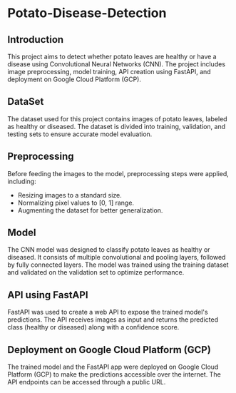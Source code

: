 # Potato-Disease-Detection

## Introduction
This project aims to detect whether potato leaves are healthy or have a disease using Convolutional Neural Networks (CNN). The project includes image preprocessing, 
model training, API creation using FastAPI, and deployment on Google Cloud Platform (GCP).

## DataSet
The dataset used for this project contains images of potato leaves, labeled as healthy or diseased. The dataset is divided into training, 
validation, and testing sets to ensure accurate model evaluation.

## Preprocessing
Before feeding the images to the model, preprocessing steps were applied, including:
* Resizing images to a standard size.
* Normalizing pixel values to [0, 1] range.
* Augmenting the dataset for better generalization.

## Model
The CNN model was designed to classify potato leaves as healthy or diseased. It consists of multiple convolutional and pooling layers, 
followed by fully connected layers. The model was trained using the training dataset and validated on the validation set to optimize performance.

## API using FastAPI
FastAPI was used to create a web API to expose the trained model's predictions. The API receives images as input and returns the predicted class 
(healthy or diseased) along with a confidence score.

## Deployment on Google Cloud Platform (GCP)
The trained model and the FastAPI app were deployed on Google Cloud Platform (GCP) to make the predictions accessible
over the internet. The API endpoints can be accessed through a public URL.
